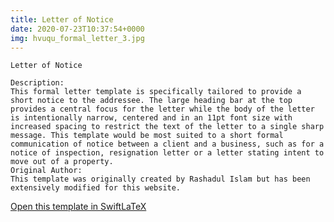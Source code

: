 ```yaml
---
title: Letter of Notice
date: 2020-07-23T10:37:54+0000
img: hvuqu_formal_letter_3.jpg
---
```

```
Letter of Notice

Description:
This formal letter template is specifically tailored to provide a short notice to the addressee. The large heading bar at the top provides a central focus for the letter while the body of the letter is intentionally narrow, centered and in an 11pt font size with increased spacing to restrict the text of the letter to a single sharp message. This template would be most suited to a short formal communication of notice between a client and a business, such as for a notice of inspection, resignation letter or a letter stating intent to move out of a property.
Original Author:
This template was originally created by Rashadul Islam but has been extensively modified for this website.
```
[Open this template in SwiftLaTeX](https://www.swiftlatex.com/project.html?import=https://swiftlatex.github.io/LaTeXBoilerPlate/zips/uewkr_formal_letter_3.zip&import_name=Letter%20of%20Notice)
